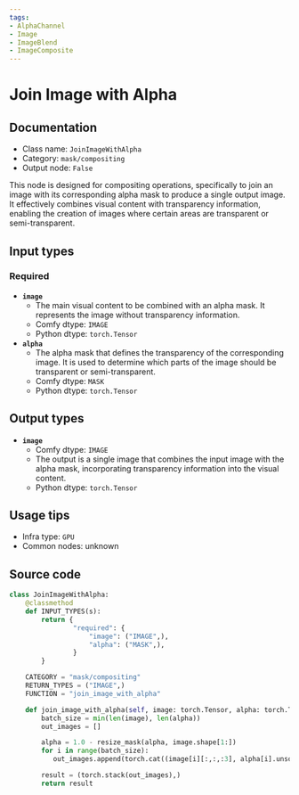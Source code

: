 ```yaml
---
tags:
- AlphaChannel
- Image
- ImageBlend
- ImageComposite
---
```


# Join Image with Alpha
## Documentation
- Class name: `JoinImageWithAlpha`
- Category: `mask/compositing`
- Output node: `False`

This node is designed for compositing operations, specifically to join an image with its corresponding alpha mask to produce a single output image. It effectively combines visual content with transparency information, enabling the creation of images where certain areas are transparent or semi-transparent.
## Input types
### Required
- **`image`**
    - The main visual content to be combined with an alpha mask. It represents the image without transparency information.
    - Comfy dtype: `IMAGE`
    - Python dtype: `torch.Tensor`
- **`alpha`**
    - The alpha mask that defines the transparency of the corresponding image. It is used to determine which parts of the image should be transparent or semi-transparent.
    - Comfy dtype: `MASK`
    - Python dtype: `torch.Tensor`
## Output types
- **`image`**
    - Comfy dtype: `IMAGE`
    - The output is a single image that combines the input image with the alpha mask, incorporating transparency information into the visual content.
    - Python dtype: `torch.Tensor`
## Usage tips
- Infra type: `GPU`
- Common nodes: unknown


## Source code
```python
class JoinImageWithAlpha:
    @classmethod
    def INPUT_TYPES(s):
        return {
                "required": {
                    "image": ("IMAGE",),
                    "alpha": ("MASK",),
                }
        }

    CATEGORY = "mask/compositing"
    RETURN_TYPES = ("IMAGE",)
    FUNCTION = "join_image_with_alpha"

    def join_image_with_alpha(self, image: torch.Tensor, alpha: torch.Tensor):
        batch_size = min(len(image), len(alpha))
        out_images = []

        alpha = 1.0 - resize_mask(alpha, image.shape[1:])
        for i in range(batch_size):
           out_images.append(torch.cat((image[i][:,:,:3], alpha[i].unsqueeze(2)), dim=2))

        result = (torch.stack(out_images),)
        return result

```
